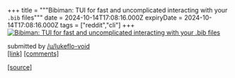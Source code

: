 +++
title = """Bibiman: TUI for fast and uncomplicated interacting with your `.bib` files"""
date = 2024-10-14T17:08:16.000Z
expiryDate = 2024-10-14T17:08:16.000Z
tags = ["reddit","cli"]
+++
[![Bibiman: TUI for fast and uncomplicated interacting with your `.bib` files](https://preview.redd.it/r716soa87rud1.gif?width=640&crop=smart&s=069ce6892f25d542d5e205fda3f121b5ccd279d3 "Bibiman: TUI for fast and uncomplicated interacting with your `.bib` files")](https://www.reddit.com/r/commandline/comments/1g3kyi2/bibiman_tui_for_fast_and_uncomplicated/)

submitted by [/u/lukeflo-void](https://www.reddit.com/user/lukeflo-void)  
[\[link\]](https://i.redd.it/r716soa87rud1.gif) [\[comments\]](https://www.reddit.com/r/commandline/comments/1g3kyi2/bibiman_tui_for_fast_and_uncomplicated/)

[[source]](https://www.reddit.com/r/commandline/comments/1g3kyi2/bibiman_tui_for_fast_and_uncomplicated/)
